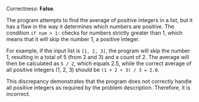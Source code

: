 Correctness: **False**.

The program attempts to find the average of positive integers in a list, but it has a flaw in the way it determines which numbers are positive. The condition `if num > 1:` checks for numbers strictly greater than 1, which means that it will skip the number 1, a positive integer. 

For example, if the input list is `[1, 2, 3]`, the program will skip the number 1, resulting in a total of 5 (from 2 and 3) and a count of 2. The average will then be calculated as `5 / 2`, which equals 2.5, while the correct average of all positive integers (1, 2, 3) should be `(1 + 2 + 3) / 3 = 2.0`. 

This discrepancy demonstrates that the program does not correctly handle all positive integers as required by the problem description. Therefore, it is incorrect.